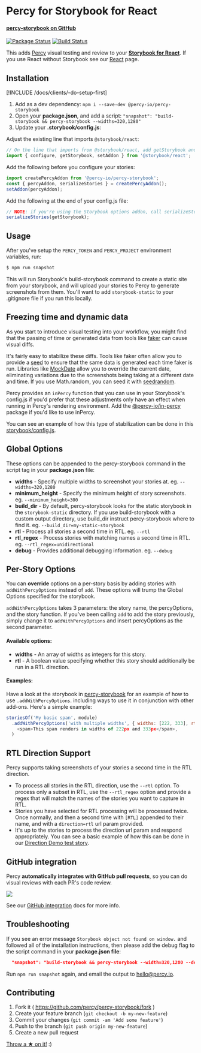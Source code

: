 # Percy for Storybook for React
#### [percy-storybook on GitHub <i class="fa fa-github" aria-hidden="true"></i>](https://github.com/percy/percy-storybook)

[![Package Status](https://img.shields.io/npm/v/@percy-io/percy-storybook.svg)](https://www.npmjs.com/package/@percy-io/percy-storybook)
[![Build Status](https://travis-ci.org/percy/percy-storybook.svg?branch=master)](https://travis-ci.org/percy/percy-storybook)

This adds [Percy](https://percy.io) visual testing and review to your [**Storybook for React**](https://storybook.js.org/).  If you use React without Storybook see our [React](/docs/clients/javascript/react) page.

## Installation

[!INCLUDE /docs/clients/-do-setup-first]

1. Add as a dev dependency: `npm i --save-dev @percy-io/percy-storybook`
1. Open your **package.json**, and add a script: `"snapshot": "build-storybook && percy-storybook --widths=320,1280"`
1. Update your **.storybook/config.js**:

Adjust the existing line that imports `@storybook/react`:

```javascript
// On the line that imports from @storybook/react, add getStorybook and setAddon
import { configure, getStorybook, setAddon } from '@storybook/react';
```

Add the following before you configure your stories:

```javascript
import createPercyAddon from '@percy-io/percy-storybook';
const { percyAddon, serializeStories } = createPercyAddon();
setAddon(percyAddon);  
```

Add the following at the end of your config.js file:

```javascript
// NOTE: if you're using the Storybook options addon, call serializeStories *BEFORE* the setOptions call
serializeStories(getStorybook);
```


## Usage

After you've setup the `PERCY_TOKEN` and `PERCY_PROJECT` environment variables, run:

```bash
$ npm run snapshot
```

This will run Storybook's build-storybook command to create a static site from your storybook, and will upload your stories to Percy to generate screenshots from them.  You'll want to add `storybook-static` to your .gitignore file if you run this locally.

## Freezing time and dynamic data

As you start to introduce visual testing into your workflow, you might find that the passing of time or generated data from tools like [faker](https://github.com/marak/Faker.js/) can cause visual diffs.

It's fairly easy to stabilize these diffs. Tools like faker often allow you to provide a [seed](https://github.com/marak/Faker.js/#setting-a-randomness-seed) to ensure that the same data is generated each time faker is run. Libraries like [MockDate](https://github.com/boblauer/MockDate) allow you to override the current date, eliminating variations due to the screenshots being taking at a different date and time. If you use Math.random, you can seed it with [seedrandom](https://github.com/davidbau/seedrandom).

Percy provides an `inPercy` function that you can use in your Storybook's config.js if you'd prefer that these adjustments only have an effect when running in Percy's rendering environment.  Add the [@percy-io/in-percy](https://www.npmjs.com/package/@percy-io/in-percy) package if you'd like to use inPercy.

You can see an example of how this type of stabilization can be done in this  [storybook/config.js](https://github.com/percy/percy-storybook/blob/master/integration-tests/storybook-for-react/storybook/config.js).


## Global Options

These options can be appended to the percy-storybook command in the script tag in your **package.json** file:

* **widths** - Specify multiple widths to screenshot your stories at.  eg. `--widths=320,1280`
* **minimum_height** - Specify the minimum height of story screenshots.  eg. `--minimum_height=300`
* **build_dir** - By default, percy-storybook looks for the static storybook in the `storybook-static` directory.  If you use build-storybook with a custom output directory, use build_dir instruct percy-storybook where to find it. eg. `--build_dir=my-static-storybook`
* **rtl** - Process all stories a second time in RTL.  eg. `--rtl`
* **rtl_regex** - Process stories with matching names a second time in RTL. eg. `--rtl_regex=unidirectional`
* **debug** - Provides additional debugging information. eg. `--debug`


## Per-Story Options

You can **override** options on a per-story basis by adding stories with `addWithPercyOptions` instead of `add`.  These options will trump the Global Options specified for the storybook.

`addWithPercyOptions` takes 3 parameters: the story name, the percyOptions, and the story function.  If you've been calling `add` to add the story previously, simply change it to `addWithPercyOptions` and insert percyOptions as the second parameter.

#### Available options:

* **widths** - An array of widths as integers for this story.
* **rtl** - A boolean value specifying whether this story should additionally be run in a RTL direction.

#### Examples:
Have a look at the storybook in [percy-storybook](https://github.com/percy/percy-storybook/tree/master/integration-tests/storybook-for-react) for an example of how to use `.addWithPercyOptions`. including ways to use it in conjunction with other add-ons.  Here's a simple example:

```javascript
storiesOf('My basic span', module)
  .addWithPercyOptions('with multiple widths', { widths: [222, 333], rtl: true }, () =>
    <span>This span renders in widths of 222px and 333px</span>,
  )
```



## RTL Direction Support

Percy supports taking screenshots of your stories a second time in the RTL direction.

* To process all stories in the RTL direction, use the `--rtl` option.  To process only a subset in RTL, use the `--rtl_regex` option and provide a regex that will match the names of the stories you want to capture in RTL.
* Stories you have selected for RTL processing will be processed twice.  Once normally, and then a second time with `[RTL]` appended to their name, and with a `direction=rtl` url param provided.
* It's up to the stories to process the direction url param and respond appropriately.  You can see a basic example of how this can be done in our [Direction Demo test story](https://github.com/percy/percy-storybook/blob/master/integration-tests/storybook-for-react/stories/index.js).

## GitHub integration

Percy **automatically integrates with GitHub pull requests**, so you can do visual reviews with each PR's code review.

![](https://cloud.githubusercontent.com/assets/75300/13929974/13750b2c-ef5a-11e5-9a87-3ad3b335cc0d.png)

See our [GitHub integration](/docs/integrations/github) docs for more info.

## Troubleshooting

If you see an error message `Storybook object not found on window.` and followed all of the installation instructions, then please add the debug flag to the script command in your **package.json file**:

```json
  "snapshot": "build-storybook && percy-storybook --width=320,1280 --debug"
```

Run `npm run snapshot` again, and email the output to [hello@percy.io](mailto:hello@percy.io).


## Contributing

1. Fork it ( https://github.com/percy/percy-storybook/fork )
2. Create your feature branch (`git checkout -b my-new-feature`)
3. Commit your changes (`git commit -am 'Add some feature'`)
4. Push to the branch (`git push origin my-new-feature`)
5. Create a new pull request

[Throw a ★ on it!](https://github.com/percy/percy-storybook) :)
